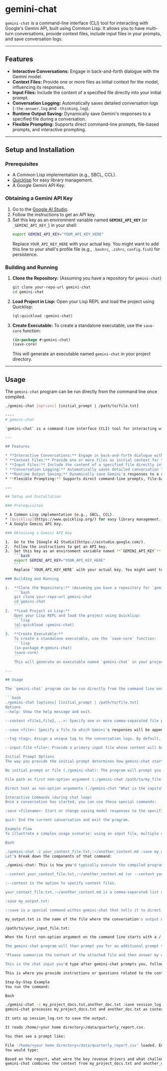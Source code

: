 # gemini-chat

`gemini-chat` is a command-line interface (CLI) tool for interacting with Google's Gemini API, built using Common Lisp. It allows you to have multi-turn conversations, provide context files, include input files in your prompts, and save conversation logs.

---

## Features

* **Interactive Conversations:** Engage in back-and-forth dialogue with the Gemini model.
* **Context Files:** Provide one or more files as initial context for the model, influencing its responses.
* **Input Files:** Include the content of a specified file directly into your initial prompt.
* **Conversation Logging:** Automatically saves detailed conversation logs (`-the-answer.log` and `-thinking.log`).
* **Runtime Output Saving:** Dynamically save Gemini's responses to a specified file during a conversation.
* **Flexible Prompting:** Supports direct command-line prompts, file-based prompts, and interactive prompting.

---

## Setup and Installation

### Prerequisites

* A Common Lisp implementation (e.g., SBCL, CCL).
* [Quicklisp](https://www.quicklisp.org/) for easy library management.
* A Google Gemini API Key.

### Obtaining a Gemini API Key

1.  Go to the [Google AI Studio](https://aistudio.google.com/).
2.  Follow the instructions to get an API key.
3.  Set this key as an environment variable named **`GEMINI_API_KEY`** (or `_GEMINI_API_KEY_`) in your shell:
    ```bash
    export GEMINI_API_KEY="YOUR_API_KEY_HERE"
    ```
    Replace `YOUR_API_KEY_HERE` with your actual key. You might want to add this line to your shell's profile file (e.g., `.bashrc`, `.zshrc`, `config.fish`) for persistence.

### Building and Running

1.  **Clone the Repository:** (Assuming you have a repository for `gemini-chat`)
    ```bash
    git clone your-repo-url gemini-chat
    cd gemini-chat
    ```
2.  **Load Project in Lisp:**
    Open your Lisp REPL and load the project using Quicklisp:
    ```lisp
    (ql:quickload :gemini-chat)
    ```
3.  **Create Executable:**
    To create a standalone executable, use the `save-core` function:
    ```lisp
    (in-package #:gemini-chat)
    (save-core)
    ```
    This will generate an executable named `gemini-chat` in your project directory.

---

## Usage

The `gemini-chat` program can be run directly from the command line once compiled.

```bash
./gemini-chat [options] [initial_prompt | /path/to/file.txt]

----
# gemini-chat

`gemini-chat` is a command-line interface (CLI) tool for interacting with Google's Gemini API, built using Common Lisp. It allows you to have multi-turn conversations, provide context files, include input files in your prompts, and save conversation logs.

---

## Features

* **Interactive Conversations:** Engage in back-and-forth dialogue with the Gemini model.
* **Context Files:** Provide one or more files as initial context for the model, influencing its responses.
* **Input Files:** Include the content of a specified file directly into your initial prompt.
* **Conversation Logging:** Automatically saves detailed conversation logs (`-the-answer.log` and `-thinking.log`).
* **Runtime Output Saving:** Dynamically save Gemini's responses to a specified file during a conversation.
* **Flexible Prompting:** Supports direct command-line prompts, file-based prompts, and interactive prompting.

---

## Setup and Installation

### Prerequisites

* A Common Lisp implementation (e.g., SBCL, CCL).
* [Quicklisp](https://www.quicklisp.org/) for easy library management.
* A Google Gemini API Key.

### Obtaining a Gemini API Key

1.  Go to the [Google AI Studio](https://aistudio.google.com/).
2.  Follow the instructions to get an API key.
3.  Set this key as an environment variable named **`GEMINI_API_KEY`** (or `_GEMINI_API_KEY_`) in your shell:
    ```bash
    export GEMINI_API_KEY="YOUR_API_KEY_HERE"
    ```
    Replace `YOUR_API_KEY_HERE` with your actual key. You might want to add this line to your shell's profile file (e.g., `.bashrc`, `.zshrc`, `config.fish`) for persistence.

### Building and Running

1.  **Clone the Repository:** (Assuming you have a repository for `gemini-chat`)
    ```bash
    git clone your-repo-url gemini-chat
    cd gemini-chat
    ```
2.  **Load Project in Lisp:**
    Open your Lisp REPL and load the project using Quicklisp:
    ```lisp
    (ql:quickload :gemini-chat)
    ```
3.  **Create Executable:**
    To create a standalone executable, use the `save-core` function:
    ```lisp
    (in-package #:gemini-chat)
    (save-core)
    ```
    This will generate an executable named `gemini-chat` in your project directory.

---

## Usage

The `gemini-chat` program can be run directly from the command line once compiled.

```bash
./gemini-chat [options] [initial_prompt | /path/to/file.txt]
Options
--help: Show the help message and exit.

--context <file1,file2,...>: Specify one or more comma-separated file paths to be included as initial context for the Gemini model. E.g., --context docs/project_notes.txt,docs/api_spec.md.

--save <file>: Specify a file to which Gemini's responses will be appended. If the file doesn't exist, it will be created.

--tag <tag>: Assign a unique tag to the conversation logs. By default, logs are tagged chat-YYYYMMDD-HHMMSS. Using -t my-session would result in my-session-the-answer.log, etc.

--input-file <file>: Provide a primary input file whose content will be sent to Gemini along with your prompt.

Initial Prompt Options
The way you provide the initial prompt determines how gemini-chat starts the conversation:

No initial prompt or file (./gemini-chat): The program will prompt you interactively to enter your initial question.

File path as first non-option argument (./gemini-chat /path/to/my_file.txt): If the first non-option argument starts with /, its content will be loaded as the initial input. The program will then prompt you for an additional prompt to accompany this file content.

Direct text as non-option arguments (./gemini-chat "What is the capital of France?"): All subsequent non-option arguments are treated as the initial prompt text.

Interactive Commands (during chat loop)
Once a conversation has started, you can use these special commands:

:save <filename>: Start or change saving model responses to the specified file. If a file is already being saved to, the previous stream will be closed, and a new one opened.

quit: End the current conversation and exit the program.

Example Flow
To illustrate a complex usage scenario: using an input file, multiple context files, defining an output file, and providing an additional prompt.

Bash

./gemini-chat -c your_context_file.txt,:~/another_context.md :save my_output.txt /path/to/your_input_file.txt "Please summarize the content of the attached file and then answer my questions."
Let's break down the components of that command:

./gemini-chat: This is how you'd typically execute the compiled program.

--context your_context_file.txt,:~/another_context.md (or --context your_context_file.txt,:~/another_context.md):

:--context is the option to specify context files.

your_context_file.txt,:~/another_context.md is a comma-separated list of paths to files whose content you want to provide as additional context to the Gemini model before it processes your main prompt. This is useful for providing background information, specific guidelines, or data that isn't directly part of your immediate query but should influence the model's response.

:save my_output.txt:

::save is a special command within gemini-chat that tells it to direct the model's responses to a file.

my_output.txt is the name of the file where the conversation's output will be saved. The program will open this file and append Gemini's responses to it.

/path/to/your_input_file.txt:

When the first non-option argument on the command line starts with a / (indicating a file path), gemini-chat will read this file's content. This becomes the primary 'input file' for the current turn.

The gemini-chat program will then prompt you for an additional prompt that will accompany the file content.

"Please summarize the content of the attached file and then answer my questions.":

This is the chat input you'd type after gemini-chat prompts you, following the reading of /path/to/your_input_file.txt.

This is where you provide instructions or questions related to the content of the input file.

Step-by-Step Example
You run the command:

Bash

./gemini-chat -c my_project_docs.txt,another_doc.txt :save session_log.txt /home/<your home directory>/data/quarterly_report.csv
gemini-chat processes my_project_docs.txt and another_doc.txt as context.

It sets up session_log.txt to save the output.

It reads /home/<your home directory>/data/quarterly_report.csv.

You then see a prompt like:

File '/home/<your home directory>/data/quarterly_report.csv' loaded. Enter an additional prompt for Gemini (optional):
You would type:

Based on the report, what were the key revenue drivers and what challenges are highlighted?
gemini-chat combines the context from my_project_docs.txt and another_doc.txt, the content of quarterly_report.csv, and your "key revenue drivers" prompt, sends it to Gemini, and logs the response to session_log.txt (and displays it to you).

